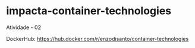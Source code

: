 # impacta-container-technologies

Atividade - 02

DockerHub: https://hub.docker.com/r/enzodisanto/container-technologies
